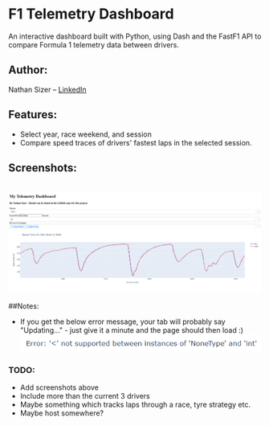 # F1 Telemetry Dashboard

An interactive dashboard built with Python, using Dash and the FastF1 API to compare Formula 1 telemetry data between drivers.

## Author:
Nathan Sizer – [LinkedIn](https://www.linkedin.com/in/nathan-sizer)

## Features:
- Select year, race weekend, and session
- Compare speed traces of drivers' fastest laps in the selected session.

## Screenshots:
\
![The main telemetry dashboard](assets/dashboard_ss.png)

##Notes:
- If you get the below error message, your tab will probably say "Updating..." - just give it a minute and the page should then load :)\
![A common error message](assets/common_error.png)

### TODO:
- Add screenshots above
- Include more than the current 3 drivers
- Maybe something which tracks laps through a race, tyre strategy etc.
- Maybe host somewhere?


